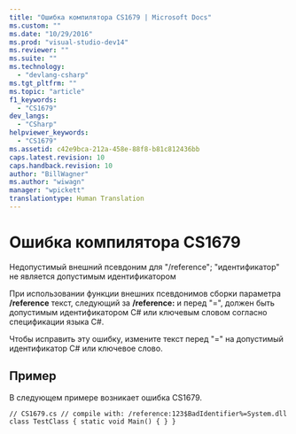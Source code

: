 ```yaml
---
title: "Ошибка компилятора CS1679 | Microsoft Docs"
ms.custom: ""
ms.date: "10/29/2016"
ms.prod: "visual-studio-dev14"
ms.reviewer: ""
ms.suite: ""
ms.technology: 
  - "devlang-csharp"
ms.tgt_pltfrm: ""
ms.topic: "article"
f1_keywords: 
  - "CS1679"
dev_langs: 
  - "CSharp"
helpviewer_keywords: 
  - "CS1679"
ms.assetid: c42e9bca-212a-458e-88f8-b81c812436bb
caps.latest.revision: 10
caps.handback.revision: 10
author: "BillWagner"
ms.author: "wiwagn"
manager: "wpickett"
translationtype: Human Translation
---
```

# Ошибка компилятора CS1679
Недопустимый внешний псевдоним для "\/reference"; "идентификатор" не является допустимым идентификатором  
  
 При использовании функции внешних псевдонимов сборки параметра **\/reference** текст, следующий за **\/reference:** и перед "\=", должен быть допустимым идентификатором C\# или ключевым словом согласно спецификации языка C\#.  
  
 Чтобы исправить эту ошибку, измените текст перед "\=" на допустимый идентификатор C\# или ключевое слово.  
  
## Пример  
 В следующем примере возникает ошибка CS1679.  
  
```  
// CS1679.cs // compile with: /reference:123$BadIdentifier%=System.dll class TestClass { static void Main() { } }  
```